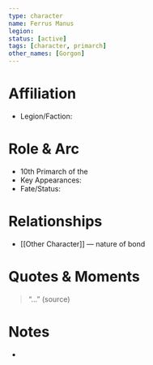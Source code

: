 ```yaml
---
type: character
name: Ferrus Manus
legion: 
status: [active]
tags: [character, primarch]
other_names: [Gorgon]
---
```

# Affiliation
- Legion/Faction: 

# Role & Arc
- 10th Primarch of the
- Key Appearances:  
- Fate/Status:  

# Relationships
- [[Other Character]] — nature of bond

# Quotes & Moments
> “...” (source)

# Notes
-

